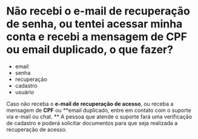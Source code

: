 # Não recebi o e-mail de recuperação de senha, ou tentei acessar minha conta e recebi a mensagem de CPF ou email duplicado, o que fazer?

- email
- senha
- recuperação
- cadastro
- usuário

Caso não receba o **e-mail de recuperação de acesso**, ou receba a mensagem de **CPF** ou **email duplicado, entre em contato com o suporte via e-mail ou chat. **
A pessoa que atende o suporte fará uma verificação de cadastro e poderá solicitar documentos para que seja realizada a recuperação de acesso.